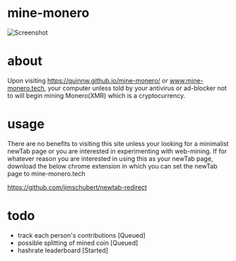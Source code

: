 # mine-monero
![Screenshot](https://i.imgur.com/v1Hky2q.png)

# about
Upon visiting https://quinnw.github.io/mine-monero/ or www.mine-monero.tech, your computer unless told by your antivirus or ad-blocker not to will begin mining Monero(XMR) which is a cryptocurrency.

# usage
There are no benefits to visiting this site unless your looking for a minimalist newTab page or you are interested in experimenting with web-mining. If for whatever reason you are interested in using this as your newTab page, download the below chrome extension in which you can set the newTab page to mine-monero.tech

https://github.com/jimschubert/newtab-redirect

# todo
- track each person's contributions [Queued]
- possible splitting of mined coin [Queued]
- hashrate leaderboard [Started]
